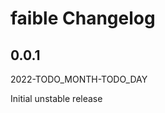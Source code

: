 # faible Changelog

<!-- markdownlint-disable no-trailing-punctuation -->

## 0.0.1

2022-TODO_MONTH-TODO_DAY

Initial unstable release
